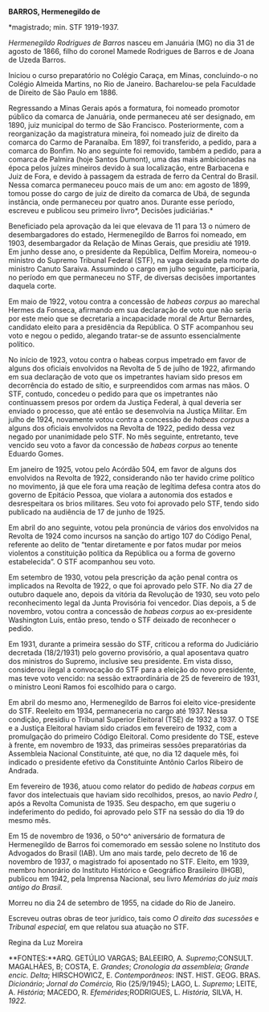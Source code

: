 **BARROS, Hermenegildo de**

\*magistrado; min. STF 1919-1937.

*Hermenegildo Rodrigues de Barros* nasceu em Januária (MG) no dia 31 de
agosto de 1866, filho do coronel Mamede Rodrigues de Barros e de Joana
de Uzeda Barros.

Iniciou o curso preparatório no Colégio Caraça, em Minas, concluindo-o
no Colégio Almeida Martins, no Rio de Janeiro. Bacharelou-se pela
Faculdade de Direito de São Paulo em 1886.

Regressando a Minas Gerais após a formatura, foi nomeado promotor
público da comarca de Januária, onde permaneceu até ser designado, em
1890, juiz municipal do termo de São Francisco. Posteriormente, com a
reorganização da magistratura mineira, foi nomeado juiz de direito da
comarca do Carmo de Paranaíba. Em 1897, foi transferido, a pedido, para
a comarca do Bonfim. No ano seguinte foi removido, também a pedido, para
a comarca de Palmira (hoje Santos Dumont), uma das mais ambicionadas na
época pelos juízes mineiros devido à sua localização, entre Barbacena e
Juiz de Fora, e devido à passagem da estrada de ferro da Central do
Brasil. Nessa comarca permaneceu pouco mais de um ano: em agosto de
1899, tomou posse do cargo de juiz de direito da comarca de Ubá, de
segunda instância, onde permaneceu por quatro anos. Durante esse
período, escreveu e publicou seu primeiro livro*, Decisões judiciárias.*

Beneficiado pela aprovação da lei que elevava de 11 para 13 o número de
desembargadores do estado, Hermenegildo de Barros foi nomeado, em 1903,
desembargador da Relação de Minas Gerais, que presidiu até 1919. Em
junho desse ano, o presidente da República, Delfim Moreira, nomeou-o
ministro do Supremo Tribunal Federal (STF), na vaga deixada pela morte
do ministro Canuto Saraiva. Assumindo o cargo em julho seguinte,
participaria, no período em que permaneceu no STF, de diversas decisões
importantes daquela corte.

Em maio de 1922, votou contra a concessão de *habeas corpus* ao marechal
Hermes da Fonseca, afirmando em sua declaração de voto que não seria por
este meio que se decretaria a incapacidade moral de Artur Bernardes,
candidato eleito para a presidência da República. O STF acompanhou seu
voto e negou o pedido, alegando tratar-se de assunto essencialmente
político.

No início de 1923, votou contra o habeas corpus impetrado em favor de
alguns dos oficiais envolvidos na Revolta de 5 de julho de 1922,
afirmando em sua declaração de voto que os impetrantes haviam sido
presos em decorrência do estado de sítio, e surpreendidos com armas nas
mãos. O STF, contudo, concedeu o pedido para que os impetrantes não
continuassem presos por ordem da Justiça Federal, à qual deveria ser
enviado o processo, que até então se desenvolvia na Justiça Militar. Em
julho de 1924, novamente votou contra a concessão de *habeas corpus* a
alguns dos oficiais envolvidos na Revolta de 1922, pedido dessa vez
negado por unanimidade pelo STF. No mês seguinte, entretanto, teve
vencido seu voto a favor da concessão de *habeas corpus* ao tenente
Eduardo Gomes.

Em janeiro de 1925, votou pelo Acórdão 504, em favor de alguns dos
envolvidos na Revolta de 1922, considerando não ter havido crime
político no movimento, já que ele fora uma reação de legítima defesa
contra atos do governo de Epitácio Pessoa, que violara a autonomia dos
estados e desrespeitara os brios militares. Seu voto foi aprovado pelo
STF, tendo sido publicado na audiência de 17 de junho de 1925.

Em abril do ano seguinte, votou pela pronúncia de vários dos envolvidos
na Revolta de 1924 como incursos na sanção do artigo 107 do Código
Penal, referente ao delito de “tentar diretamente e por fatos mudar por
meios violentos a constituição política da República ou a forma de
governo estabelecida”. O STF acompanhou seu voto.

Em setembro de 1930, votou pela prescrição da ação penal contra os
implicados na Revolta de 1922, o que foi aprovado pelo STF. No dia 27 de
outubro daquele ano, depois da vitória da Revolução de 1930, seu voto
pelo reconhecimento legal da Junta Provisória foi vencedor. Dias depois,
a 5 de novembro, votou contra a concessão de *habeas corpus* ao
ex-presidente Washington Luís, então preso, tendo o STF deixado de
reconhecer o pedido.

Em 1931, durante a primeira sessão do STF, criticou a reforma do
Judiciário decretada (18/2/1931) pelo governo provisório, a qual
aposentava quatro dos ministros do Supremo, inclusive seu presidente. Em
vista disso, considerou ilegal a convocação do STF para a eleição do
novo presidente, mas teve voto vencido: na sessão extraordinária de 25
de fevereiro de 1931, o ministro Leoni Ramos foi escolhido para o cargo.

Em abril do mesmo ano, Hermenegildo de Barros foi eleito vice-presidente
do STF. Reeleito em 1934, permaneceria no cargo até 1937. Nessa
condição, presidiu o Tribunal Superior Eleitoral (TSE) de 1932 a 1937. O
TSE e a Justiça Eleitoral haviam sido criados em fevereiro de 1932, com
a promulgação do primeiro Código Eleitoral. Como presidente do TSE,
esteve à frente, em novembro de 1933, das primeiras sessões
preparatórias da Assembleia Nacional Constituinte, até que, no dia 12
daquele mês, foi indicado o presidente efetivo da Constituinte Antônio
Carlos Ribeiro de Andrada.

Em fevereiro de 1936, atuou como relator do pedido de *habeas corpus* em
favor dos intelectuais que haviam sido recolhidos, presos, ao navio
*Pedro I,* após a Revolta Comunista de 1935. Seu despacho, em que
sugeriu o indeferimento do pedido, foi aprovado pelo STF na sessão do
dia 19 do mesmo mês.

Em 15 de novembro de 1936, o 50^o^ aniversário de formatura de
Hermenegildo de Barros foi comemorado em sessão solene no Instituto dos
Advogados do Brasil (IAB). Um ano mais tarde, pelo decreto de 16 de
novembro de 1937, o magistrado foi aposentado no STF. Eleito, em 1939,
membro honorário do Instituto Histórico e Geográfico Brasileiro (IHGB),
publicou em 1942, pela Imprensa Nacional, seu livro *Memórias do juiz
mais antigo* *do Brasil.*

Morreu no dia 24 de setembro de 1955, na cidade do Rio de Janeiro.

Escreveu outras obras de teor jurídico, tais como *O direito das*
*sucessões* e *Tribunal especial,* em que relatou sua atuação no STF.

Regina da Luz Moreira

**FONTES:**ARQ. GETÚLIO VARGAS; BALEEIRO, A. *Supremo*;CONSULT.
MAGALHÃES, B; COSTA, E. *Grandes*; *Cronologia da assembleia*; *Grande
encic. Delta*; HIRSCHOWICZ, E. *Contemporâneos*: INST. HIST. GEOG. BRAS.
*Dicionário*; *Jornal do Comércio,* Rio (25/9/1945); LAGO, L. *Supremo*;
LEITE, A. *História*; MACEDO, R. *Efemérides*;RODRIGUES, L. *História,*
SILVA, H. *1922.*
